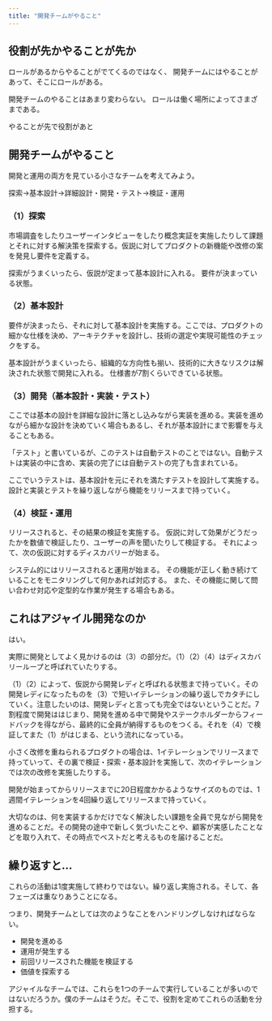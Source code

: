 ```yaml
---
title: "開発チームがやること"
---
```


## 役割が先かやることが先か

ロールがあるからやることがでてくるのではなく、
開発チームにはやることがあって、そこにロールがある。

開発チームのやることはあまり変わらない。
ロールは働く場所によってさまざまである。

やることが先で役割があと

## 開発チームがやること

開発と運用の両方を見ている小さなチームを考えてみよう。

探索→基本設計→詳細設計・開発・テスト→検証・運用

### （1）探索

市場調査をしたりユーザーインタビューをしたり概念実証を実施したりして課題とそれに対する解決策を探索する。仮説に対してプロダクトの新機能や改修の案を発見し要件を定義する。

探索がうまくいったら、仮説が定まって基本設計に入れる。
要件が決まっている状態。

### （2）基本設計

要件が決まったら、それに対して基本設計を実施する。ここでは、プロダクトの細かな仕様を決め、アーキテクチャを設計し、技術の選定や実現可能性のチェックをする。

基本設計がうまくいったら、組織的な方向性も揃い、技術的に大きなリスクは解決された状態で開発に入れる。
仕様書が7割くらいできている状態。

### （3）開発（基本設計・実装・テスト）

ここでは基本の設計を詳細な設計に落とし込みながら実装を進める。実装を進めながら細かな設計を決めていく場合もあるし、それが基本設計にまで影響を与えることもある。

「テスト」と書いているが、このテストは自動テストのことではない。自動テストは実装の中に含め、実装の完了には自動テストの完了も含まれている。

ここでいうテストは、基本設計を元にそれを満たすテストを設計して実施する。
設計と実装とテストを繰り返しながら機能をリリースまで持っていく。

### （4）検証・運用

リリースされると、その結果の検証を実施する。
仮説に対して効果がどうだったかを数値で検証したり、ユーザーの声を聞いたりして検証する。
それによって、次の仮説に対するディスカバリーが始まる。

システム的にはリリースされると運用が始まる。
その機能が正しく動き続けていることをモニタリングして何かあれば対応する。
また、その機能に関して問い合わせ対応や定型的な作業が発生する場合もある。

## これはアジャイル開発なのか

はい。

実際に開発としてよく見かけるのは（3）の部分だ。（1）（2）（4）はディスカバリーループと呼ばれていたりする。

（1）（2）によって、仮説から開発レディと呼ばれる状態まで持っていく。その開発レディになったものを（3）で短いイテレーションの繰り返しでカタチにしていく。注意したいのは、開発レディと言っても完全ではないということだ。7割程度で開発ははじまり、開発を進める中で開発やステークホルダーからフィードバックを得ながら、最終的に全員が納得するものをつくる。それを（4）で検証してまた（1）がはじまる、という流れになっている。

小さく改修を重ねられるプロダクトの場合は、1イテレーションでリリースまで持っていって、その裏で検証・探索・基本設計を実施して、次のイテレーションでは次の改修を実施したりする。

開発が始まってからリリースまでに20日程度かかるようなサイズのものでは、1週間イテレーションを4回繰り返してリリースまで持っていく。

大切なのは、何を実装するかだけでなく解決したい課題を全員で見ながら開発を進めることだ。その開発の途中で新しく気づいたことや、顧客が実感したことなどを取り入れて、その時点でベストだと考えるものを届けることだ。

## 繰り返すと…

これらの活動は1度実施して終わりではない。繰り返し実施される。そして、各フェーズは重なりあうことになる。

つまり、開発チームとしては次のようなことをハンドリングしなければならない。

- 開発を進める
- 運用が発生する
- 前回リリースされた機能を検証する
- 価値を探索する

アジャイルなチームでは、これらを1つのチームで実行していることが多いのではないだろうか。僕のチームはそうだ。そこで、役割を定めてこれらの活動を分担する。
